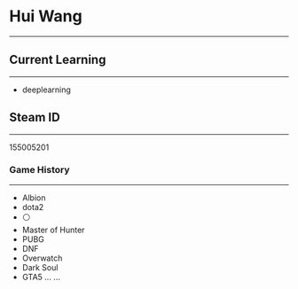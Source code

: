 # Hui Wang
---

## Current Learning
---
- deeplearning

## Steam ID
---
155005201

### Game History
---
- Albion
- dota2
- ⚪
- Master of Hunter
- PUBG
- DNF
- Overwatch
- Dark Soul
- GTA5
... ...


<!--
**IdelIdiot/IdelIdiot** is a ✨ _special_ ✨ repository because its `README.md` (this file) appears on your GitHub profile.

Here are some ideas to get you started:

- 🔭 I’m currently working on ...
- 🌱 I’m currently learning ...
- 👯 I’m looking to collaborate on ...
- 🤔 I’m looking for help with ...
- 💬 Ask me about ...
- 📫 How to reach me: ...
- 😄 Pronouns: ...
- ⚡ Fun fact: ...
-->
